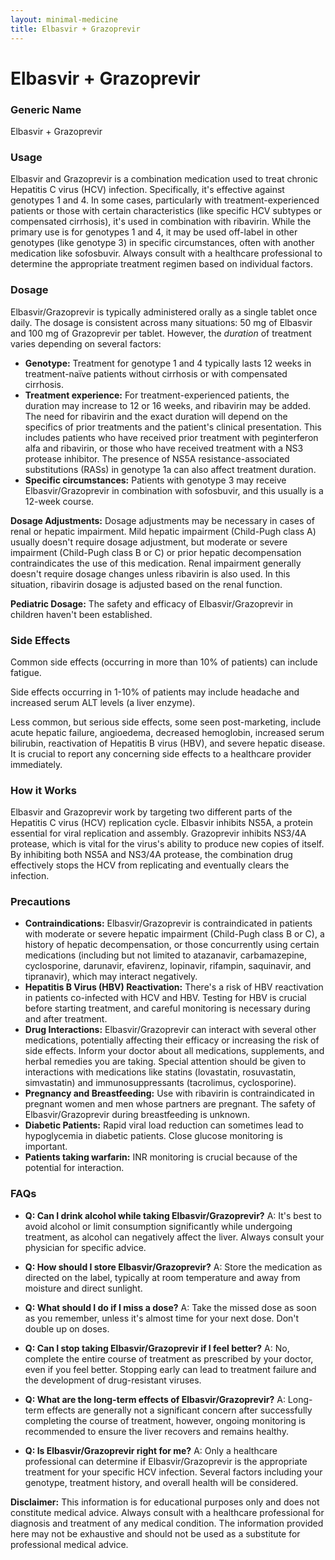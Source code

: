 ```yaml
---
layout: minimal-medicine
title: Elbasvir + Grazoprevir
---
```


# Elbasvir + Grazoprevir
### Generic Name
Elbasvir + Grazoprevir

### Usage

Elbasvir and Grazoprevir is a combination medication used to treat chronic Hepatitis C virus (HCV) infection.  Specifically, it's effective against genotypes 1 and 4.  In some cases, particularly with treatment-experienced patients or those with certain characteristics (like specific HCV subtypes or compensated cirrhosis), it's used in combination with ribavirin.  While the primary use is for genotypes 1 and 4,  it may be used off-label in other genotypes (like genotype 3) in specific circumstances, often with another medication like sofosbuvir.  Always consult with a healthcare professional to determine the appropriate treatment regimen based on individual factors.

### Dosage

Elbasvir/Grazoprevir is typically administered orally as a single tablet once daily.  The dosage is consistent across many situations: 50 mg of Elbasvir and 100 mg of Grazoprevir per tablet. However, the *duration* of treatment varies depending on several factors:

* **Genotype:** Treatment for genotype 1 and 4 typically lasts 12 weeks in treatment-naïve patients without cirrhosis or with compensated cirrhosis.  
* **Treatment experience:** For treatment-experienced patients, the duration may increase to 12 or 16 weeks, and ribavirin may be added.  The need for ribavirin and the exact duration will depend on the specifics of prior treatments and the patient's clinical presentation.  This includes patients who have received prior treatment with peginterferon alfa and ribavirin, or those who have received treatment with a NS3 protease inhibitor.  The presence of NS5A resistance-associated substitutions (RASs) in genotype 1a can also affect treatment duration.
* **Specific circumstances:** Patients with genotype 3 may receive Elbasvir/Grazoprevir in combination with sofosbuvir, and this usually is a 12-week course.

**Dosage Adjustments:**  Dosage adjustments may be necessary in cases of renal or hepatic impairment.  Mild hepatic impairment (Child-Pugh class A) usually doesn't require dosage adjustment, but moderate or severe impairment (Child-Pugh class B or C) or prior hepatic decompensation contraindicates the use of this medication.  Renal impairment generally doesn't require dosage changes unless ribavirin is also used. In this situation, ribavirin dosage is adjusted based on the renal function.

**Pediatric Dosage:**  The safety and efficacy of Elbasvir/Grazoprevir in children haven't been established.

### Side Effects

Common side effects (occurring in more than 10% of patients) can include fatigue.

Side effects occurring in 1-10% of patients may include headache and increased serum ALT levels (a liver enzyme).

Less common, but serious side effects, some seen post-marketing, include acute hepatic failure, angioedema, decreased hemoglobin, increased serum bilirubin, reactivation of Hepatitis B virus (HBV), and severe hepatic disease.  It is crucial to report any concerning side effects to a healthcare provider immediately.

### How it Works

Elbasvir and Grazoprevir work by targeting two different parts of the Hepatitis C virus (HCV) replication cycle.  Elbasvir inhibits NS5A, a protein essential for viral replication and assembly.  Grazoprevir inhibits NS3/4A protease, which is vital for the virus's ability to produce new copies of itself. By inhibiting both NS5A and NS3/4A protease, the combination drug effectively stops the HCV from replicating and eventually clears the infection.

### Precautions

* **Contraindications:** Elbasvir/Grazoprevir is contraindicated in patients with moderate or severe hepatic impairment (Child-Pugh class B or C), a history of hepatic decompensation, or those concurrently using certain medications (including but not limited to atazanavir, carbamazepine, cyclosporine, darunavir, efavirenz, lopinavir, rifampin, saquinavir, and tipranavir), which may interact negatively.
* **Hepatitis B Virus (HBV) Reactivation:**  There's a risk of HBV reactivation in patients co-infected with HCV and HBV.  Testing for HBV is crucial before starting treatment, and careful monitoring is necessary during and after treatment.
* **Drug Interactions:**  Elbasvir/Grazoprevir can interact with several other medications, potentially affecting their efficacy or increasing the risk of side effects.  Inform your doctor about all medications, supplements, and herbal remedies you are taking.  Special attention should be given to interactions with medications like statins (lovastatin, rosuvastatin, simvastatin) and immunosuppressants (tacrolimus, cyclosporine).
* **Pregnancy and Breastfeeding:**  Use with ribavirin is contraindicated in pregnant women and men whose partners are pregnant.  The safety of Elbasvir/Grazoprevir during breastfeeding is unknown.
* **Diabetic Patients:**  Rapid viral load reduction can sometimes lead to hypoglycemia in diabetic patients.  Close glucose monitoring is important.
* **Patients taking warfarin:** INR monitoring is crucial because of the potential for interaction.

### FAQs

* **Q: Can I drink alcohol while taking Elbasvir/Grazoprevir?** A:  It's best to avoid alcohol or limit consumption significantly while undergoing treatment, as alcohol can negatively affect the liver.  Always consult your physician for specific advice.

* **Q: How should I store Elbasvir/Grazoprevir?** A: Store the medication as directed on the label, typically at room temperature and away from moisture and direct sunlight.

* **Q: What should I do if I miss a dose?** A: Take the missed dose as soon as you remember, unless it's almost time for your next dose. Don't double up on doses.

* **Q: Can I stop taking Elbasvir/Grazoprevir if I feel better?** A: No, complete the entire course of treatment as prescribed by your doctor, even if you feel better. Stopping early can lead to treatment failure and the development of drug-resistant viruses.

* **Q: What are the long-term effects of Elbasvir/Grazoprevir?** A: Long-term effects are generally not a significant concern after successfully completing the course of treatment, however, ongoing monitoring is recommended to ensure the liver recovers and remains healthy.

* **Q: Is Elbasvir/Grazoprevir right for me?** A: Only a healthcare professional can determine if Elbasvir/Grazoprevir is the appropriate treatment for your specific HCV infection.  Several factors including your genotype, treatment history, and overall health will be considered.


**Disclaimer:** This information is for educational purposes only and does not constitute medical advice.  Always consult with a healthcare professional for diagnosis and treatment of any medical condition.  The information provided here may not be exhaustive and should not be used as a substitute for professional medical advice.
